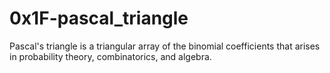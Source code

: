 # 0x1F-pascal_triangle
Pascal's triangle is a triangular array of the binomial coefficients that arises in probability theory, combinatorics, and algebra.
